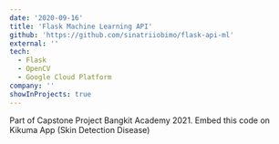 ```yaml
---
date: '2020-09-16'
title: 'Flask Machine Learning API'
github: 'https://github.com/sinatriiobimo/flask-api-ml'
external: ''
tech:
  - Flask
  - OpenCV
  - Google Cloud Platform
company: ''
showInProjects: true
---
```


Part of Capstone Project Bangkit Academy 2021. Embed this code on Kikuma App (Skin Detection Disease)
